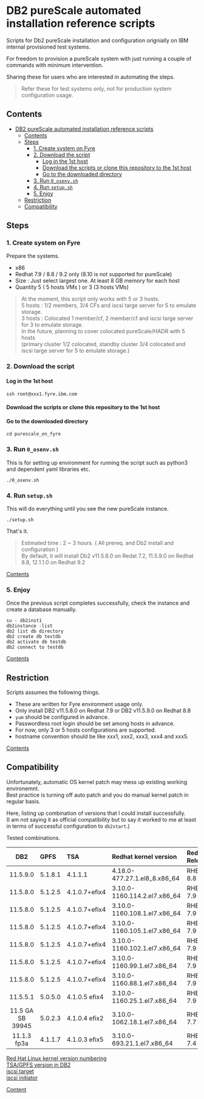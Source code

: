 # DB2 pureScale automated installation reference scripts  

Scripts for Db2 pureScale installation and configuration orignially on IBM internal provisioned test systems.  

For freedom to provision a pureScale system with just running a couple of commands with minimum intervention.  

Sharing these for users who are interested in automating the steps.

>Refer these for test systems only, not for production system configuration usage.   

## Contents

- [DB2 pureScale automated installation reference scripts](#db2-purescale-automated-installation-reference-scripts)
  - [Contents](#contents)
  - [Steps](#steps)
    - [1. Create system on Fyre](#1-create-system-on-fyre)
    - [2. Download the script](#2-download-the-script)
      - [Log in the 1st host](#log-in-the-1st-host)
      - [Download the scripts or clone this repository to the 1st host](#download-the-scripts-or-clone-this-repository-to-the-1st-host)
      - [Go to the downloaded directory](#go-to-the-downloaded-directory)
    - [3. Run `0_osenv.sh`](#3-run-0_osenvsh)
    - [4. Run `setup.sh`](#4-run-setupsh)
    - [5. Enjoy](#5-enjoy)
  - [Restriction](#restriction)
  - [Compatibility](#compatibility)


## Steps 
### 1. Create system on Fyre   

Prepare the systems.   

- x86 
- Redhat 7.9 / 8.8 / 9.2 only (8.10 is not supported for pureScale)     
- Size : Just select largest one. At least 8 GB memory for each host      
- Quantity 5  ( 5 hosts VMs )  or 3 (3 hosts VMs)    

> At the moment, this script only works with 5 or 3 hosts.   
> 5 hosts : 1/2 members,  3/4 CFs and iscsi targe server for 5 to emulate storage.   
> 3 hosts : Colocated 1 member/cf,  2 member/cf and iscsi targe server for 3 to emulate storage.   
> In the future, planning to cover colocated pureScale/HADR with 5 hosts   
> (primary cluster 1/2 colocated, standby cluster 3/4 colocated and iscsi targe server for 5 to emulate storage.)      


### 2. Download the script 

#### Log in the 1st host  
``` 
ssh root@xxx1.fyre.ibm.com    
```

#### Download the scripts or clone this repository to the 1st host

#### Go to the downloaded directory

```
cd purescale_on_fyre
```

### 3. Run `0_osenv.sh`

This is for setting up environment for running the script such as python3 and dependent yaml libraries etc.  
```
./0_osenv.sh
```

### 4. Run `setup.sh`

This will do everything until you see the new pureScale instance.   

```
./setup.sh
```

That's it.   

> Estimated time : 2 ~ 3 hours. ( All prereq. and Db2 install and configuration )   
> By default, it will install Db2 v11.5.8.0 on Redat 7.2, 11.5.9.0 on Redhat 8.8, 12.1.1.0 on Redhat 9.2    

[Contents](#contents)    

### 5. Enjoy

Once the previous script completes successfully, check the instance and create a database manually.   

```
su - db2inst1
db2instance -list 
db2 list db directory
db2 create db testdb
db2 activate db testdb
db2 connect to testdb
```

[Contents](#contents)    


## Restriction  
Scripts assumes the following things.   
- These are written for Fyre environment usage only.    
- Only install DB2 v11.5.8.0 on Redhat 7.9 or DB2 v11.5.9.0 on Redhat 8.8   
- `yum` should be configured in advance.  
- Passwordless root login should be set among hosts in advance.      
- For now, only 3 or 5 hosts configurations are supported.    
- hostname convention should be like xxx1, xxx2, xxx3, xxx4 and xxx5.  

[Contents](#contents)    

## Compatibility  

Unfortunately, automatic OS kernel patch may mess up existing working environemnt.  
Best practice is turning off auto patch and you do manual kernel patch in regular basis.   

Here, listing up combination of versions that I could install successfully.   
(I am not saying it as official compatibility but to say it worked to me at least in terms of successful configuration to `db2start`.)

Tested combinations.   

| DB2 | GPFS | TSA  | Redhat kernel version | Red Hat Release |
|:---------------:|:-----------------|:-----------------| :--------------------| :--------------------|
|11.5.9.0 | 5.1.8.1 | 4.1.1.1 | 4.18.0-477.27.1.el8_8.x86_64 | RHEL 8.8 |
|11.5.8.0 | 5.1.2.5 | 4.1.0.7+efix4|3.10.0-1160.114.2.el7.x86_64 | RHEL 7.9 |
|11.5.8.0 | 5.1.2.5 | 4.1.0.7+efix4|3.10.0-1160.108.1.el7.x86_64 | RHEL 7.9 |
|11.5.8.0 | 5.1.2.5 | 4.1.0.7+efix4|3.10.0-1160.105.1.el7.x86_64 | RHEL 7.9 |
|11.5.8.0 | 5.1.2.5 | 4.1.0.7+efix4|3.10.0-1160.102.1.el7.x86_64 | RHEL 7.9 |
|11.5.8.0 | 5.1.2.5 | 4.1.0.7+efix4|3.10.0-1160.99.1.el7.x86_64 | RHEL 7.9 |
|11.5.8.0 | 5.1.2.5 | 4.1.0.7+efix4|3.10.0-1160.88.1.el7.x86_64 | RHEL 7.9 |
|11.5.5.1 | 5.0.5.0 | 4.1.0.5 efix4|3.10.0-1160.25.1.el7.x86_64 | RHEL 7.9 |
|11.5 GA SB 39945 | 5.0.2.3 | 4.1.0.4 efix2  | 3.10.0-1062.18.1.el7.x86_64 | RHEL 7.7 |
|11.1.3 fp3a | 4.1.1.7 |4.1.0.3 efix5| 3.10.0-693.21.1.el7.x86_64 | RHEL 7.4 |



[Red Hat Linux kernel version numbering](https://access.redhat.com/articles/3078)   
[TSA/GPFS version in DB2](https://pages.github.ibm.com/DB2/db2-dev-playbook/release/db2-dependent-product-level.html?highlight=TSA)     
[iscsi target](https://access.redhat.com/documentation/en-us/red_hat_enterprise_linux/8/html/managing_storage_devices/configuring-an-iscsi-target_managing-storage-devices)    
[iscsi initiator](https://access.redhat.com/documentation/en-us/red_hat_enterprise_linux/8/html/managing_storage_devices/configuring-an-iscsi-initiator_managing-storage-devices)   

[Content](#contents)   
